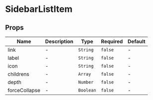 # SidebarListItem

## Props

<!-- @vuese:SidebarListItem:props:start -->

|Name|Description|Type|Required|Default|
|---|---|---|---|---|
|link|-|`String`|`false`|-|
|label|-|`String`|`false`|-|
|icon|-|`String`|`false`|-|
|childrens|-|`Array`|`false`|-|
|depth|-|`Number`|`false`|-|
|forceCollapse|-|`Boolean`|`false`|-|

<!-- @vuese:SidebarListItem:props:end -->


